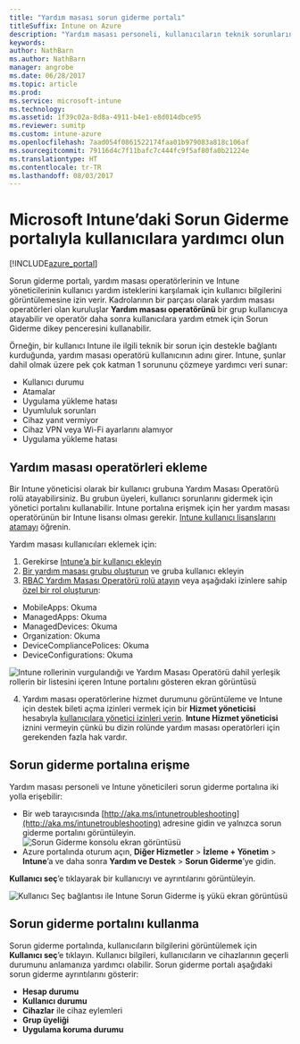 ```yaml
---
title: "Yardım masası sorun giderme portalı"
titleSuffix: Intune on Azure
description: "Yardım masası personeli, kullanıcıların teknik sorunlarını çözmek için sorun giderme portalını kullanır"
keywords: 
author: NathBarn
ms.author: NathBarn
manager: angrobe
ms.date: 06/28/2017
ms.topic: article
ms.prod: 
ms.service: microsoft-intune
ms.technology: 
ms.assetid: 1f39c02a-8d8a-4911-b4e1-e8d014dbce95
ms.reviewer: sumitp
ms.custom: intune-azure
ms.openlocfilehash: 7aad054f0861522174faa01b979083a818c106af
ms.sourcegitcommit: 79116d4c7f11bafc7c444fc9f5af80fa0b21224e
ms.translationtype: HT
ms.contentlocale: tr-TR
ms.lasthandoff: 08/03/2017
---
```

# <a name="help-users-with-the-troubleshooting-portal-in-microsoft-intune"></a>Microsoft Intune’daki Sorun Giderme portalıyla kullanıcılara yardımcı olun

[!INCLUDE[azure_portal](./includes/azure_portal.md)]

Sorun giderme portalı, yardım masası operatörlerinin ve Intune yöneticilerinin kullanıcı yardım isteklerini karşılamak için kullanıcı bilgilerini görüntülemesine izin verir. Kadrolarının bir parçası olarak yardım masası operatörleri olan kuruluşlar **Yardım masası operatörünü** bir grup kullanıcıya atayabilir ve operatör daha sonra kullanıcılara yardım etmek için Sorun Giderme dikey penceresini kullanabilir.

Örneğin, bir kullanıcı Intune ile ilgili teknik bir sorun için destekle bağlantı kurduğunda, yardım masası operatörü kullanıcının adını girer. Intune, şunlar dahil olmak üzere pek çok katman 1 sorununu çözmeye yardımcı veri sunar:
- Kullanıcı durumu
- Atamalar
- Uygulama yükleme hatası
- Uyumluluk sorunları
- Cihaz yanıt vermiyor
-   Cihaz VPN veya Wi-Fi ayarlarını alamıyor
-   Uygulama yükleme hatası


## <a name="add-help-desk-operators"></a>Yardım masası operatörleri ekleme
Bir Intune yöneticisi olarak bir kullanıcı grubuna Yardım Masası Operatörü rolü atayabilirsiniz. Bu grubun üyeleri, kullanıcı sorunlarını gidermek için yönetici portalını kullanabilir. Intune portalına erişmek için her yardım masası operatörünün bir Intune lisansı olması gerekir. [Intune kullanıcı lisanslarını atamayı](licenses-assign.md) öğrenin.

Yardım masası kullanıcıları eklemek için:
1. Gerekirse [Intune’a bir kullanıcı ekleyin](users-add.md)
2. [Bir yardım masası grubu oluşturun](groups-add.md) ve gruba kullanıcı ekleyin
3. [RBAC Yardım Masası Operatörü rolü atayın](role-based-access-control.md#built-in-roles) veya aşağıdaki izinlere sahip [özel bir rol oluşturun](role-based-access-control.md#custom-roles):
  - MobileApps: Okuma
  - ManagedApps: Okuma
  - ManagedDevices: Okuma
  - Organization: Okuma
  - DeviceCompliancePolices: Okuma
  - DeviceConfigurations: Okuma

  ![Intune rollerinin vurgulandığı ve Yardım Masası Operatörü dahil yerleşik rollerin bir listesini içeren Intune portalını gösteren ekran görüntüsü](./media/help-desk-user-add.png)

4. Yardım masası operatörlerine hizmet durumunu görüntüleme ve Intune için destek bileti açma izinleri vermek için bir **Hizmet yöneticisi** hesabıyla [kullanıcılara yönetici izinleri verin](https://docs.microsoft.com/azure/active-directory/active-directory-users-assign-role-azure-portal). **Intune Hizmet yöneticisi** iznini vermeyin çünkü bu dizin rolünde yardım masası operatörleri için gerekenden fazla hak vardır.

## <a name="access-the-troubleshooting-portal"></a>Sorun giderme portalına erişme

Yardım masası personeli ve Intune yöneticileri sorun giderme portalına iki yolla erişebilir:
- Bir web tarayıcısında [http://aka.ms/intunetroubleshooting](http://aka.ms/intunetroubleshooting) adresine gidin ve yalnızca sorun giderme portalını görüntüleyin.
  ![Sorun Giderme konsolu ekran görüntüsü](./media/help-desk-console.png)
- Azure portalında oturum açın, **Diğer Hizmetler** > **İzleme + Yönetim** > **Intune**’a ve daha sonra **Yardım ve Destek** > **Sorun Giderme**’ye gidin.

**Kullanıcı seç**’e tıklayarak bir kullanıcıyı ve ayrıntılarını görüntüleyin.

![Kullanıcı Seç bağlantısı ile Intune Sorun Giderme iş yükü ekran görüntüsü](media/help-desk-user.png)

## <a name="use-the-troubleshooting-portal"></a>Sorun giderme portalını kullanma

Sorun giderme portalında, kullanıcıların bilgilerini görüntülemek için **Kullanıcı seç**’e tıklayın. Kullanıcı bilgileri, kullanıcıların ve cihazlarının geçerli durumunu anlamanıza yardımcı olabilir. Sorun giderme portalı aşağıdaki sorun giderme ayrıntılarını gösterir:
- **Hesap durumu**
- **Kullanıcı durumu**
- **Cihazlar** ile cihaz eylemleri
- **Grup üyeliği**
- **Uygulama koruma durumu**
